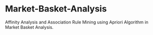 # Market-Basket-Analysis
Affinity Analysis and Association Rule Mining using Apriori Algorithm in Market Basket Analysis.
